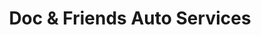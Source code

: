 ---
title: "Doc & Friends Auto Services"
url: /ellicott-city/doc-and-friends-auto-services/
shop: car repair
---